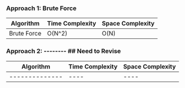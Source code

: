 ### Approach 1: Brute Force

| Algorithm                            | Time Complexity      | Space Complexity  |
|------------------------------------- | -------------------- | ----------------- |
| Brute Force                          | O(N^2)               | O(N)              |

### Approach 2: --------   ## Need to Revise

| Algorithm                     | Time Complexity      | Space Complexity  |
|------------------------------ | -------------------- | ----------------- |
| --------------                | ----                 | ----              |


